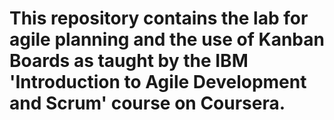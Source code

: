 # This repository contains the lab for agile planning and the use of Kanban Boards as taught by the IBM 'Introduction to Agile Development and Scrum' course on Coursera. 
